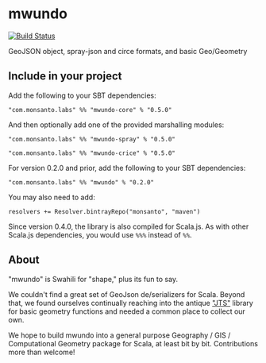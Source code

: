 # mwundo
[![Build Status](https://travis-ci.org/MonsantoCo/mwundo.svg?branch=master)](https://travis-ci.org/MonsantoCo/mwundo)

GeoJSON object, spray-json and circe formats, and basic Geo/Geometry

## Include in your project

Add the following to your SBT dependencies:

`"com.monsanto.labs" %% "mwundo-core" % "0.5.0"`

And then optionally add one of the provided marshalling modules:

`"com.monsanto.labs" %% "mwundo-spray" % "0.5.0"`

`"com.monsanto.labs" %% "mwundo-crice" % "0.5.0"`

For version 0.2.0 and prior, add the following to your SBT dependencies:

`"com.monsanto.labs" %% "mwundo" % "0.2.0"`


You may also need to add:

`resolvers += Resolver.bintrayRepo("monsanto", "maven")`

Since version 0.4.0, the library is also compiled for Scala.js.  As with other Scala.js dependencies, you would use `%%%` instead of `%%`.

## About
"mwundo" is Swahili for "shape," plus its fun to say.

We couldn't find a great set of GeoJson de/serializers for Scala. Beyond that, we found
ourselves continually reaching into the antique
["JTS"](http://www.vividsolutions.com/jts/JTSHome.htm) library for
basic geometry functions and needed a common place to collect our own.

We hope to build mwundo into a general purpose Geography / GIS /
Computational Geometry package for Scala, at least bit by bit.
Contributions more than welcome!

